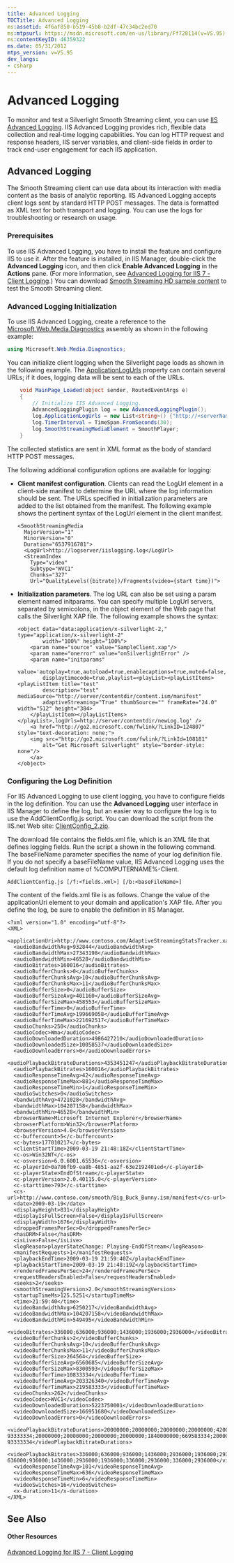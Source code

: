 ```yaml
---
title: Advanced Logging
TOCTitle: Advanced Logging
ms:assetid: 4f6af850-b519-45b8-b2df-47c34bc2ed70
ms:mtpsurl: https://msdn.microsoft.com/en-us/library/Ff728114(v=VS.95)
ms:contentKeyID: 46359322
ms.date: 05/31/2012
mtps_version: v=VS.95
dev_langs:
- csharp
---
```


# Advanced Logging

To monitor and test a Silverlight Smooth Streaming client, you can use [IIS Advanced Logging](http://go.microsoft.com/fwlink/?linkid=230674). IIS Advanced Logging provides rich, flexible data collection and real-time logging capabilities. You can log HTTP request and response headers, IIS server variables, and client-side fields in order to track end-user engagement for each IIS application.

## Advanced Logging

The Smooth Streaming client can use data about its interaction with media content as the basis of analytic reporting. IIS Advanced Logging accepts client logs sent by standard HTTP POST messages. The data is formatted as XML text for both transport and logging. You can use the logs for troubleshooting or research on usage.

### Prerequisites

To use IIS Advanced Logging, you have to install the feature and configure IIS to use it. After the feature is installed, in IIS Manager, double-click the **Advanced Logging** icon, and then click **Enable Advanced Logging** in the **Actions** pane. (For more information, see [Advanced Logging for IIS 7 - Client Logging](http://go.microsoft.com/fwlink/?linkid=230676).) You can download [Smooth Streaming HD sample content](http://go.microsoft.com/fwlink/?linkid=251075) to test the Smooth Streaming client.

### Advanced Logging Initialization

To use IIS Advanced Logging, create a reference to the [Microsoft.Web.Media.Diagnostics](microsoft-web-media-diagnostics-namespace_1.md) assembly as shown in the following example:

``` csharp
using Microsoft.Web.Media.Diagnostics;
```

You can initialize client logging when the Silverlight page loads as shown in the following example. The [ApplicationLogUrls](advancedloggingplugin-applicationlogurls-property-microsoft-web-media-diagnostics_1.md) property can contain several URLs; if it does, logging data will be sent to each of the URLs.

``` csharp
    void MainPage_Loaded(object sender, RoutedEventArgs e)
    {
        // Initialize IIS Advanced Logging.
        AdvancedLoggingPlugin log = new AdvancedLoggingPlugin();
        log.ApplicationLogUrls = new List<string>() {"http://<serverName>/newLog.log"};
        log.TimerInterval = TimeSpan.FromSeconds(30);
        log.SmoothStreamingMediaElement = SmoothPlayer;
    }
```

The collected statistics are sent in XML format as the body of standard HTTP POST messages.

The following additional configuration options are available for logging:

  - **Client manifest configuration**. Clients can read the LogUrl element in a client-side manifest to determine the URL where the log information should be sent. The URLs specified in initialization parameters are added to the list obtained from the manifest. The following example shows the pertinent syntax of the LogUrl element in the client manifest.
    
        <SmoothStreamingMedia
          MajorVersion="1"
          MinorVersion="0"
          Duration="6537916781">
          <LogUrl>http://logserver/iislogging.log</LogUrl>
          <StreamIndex
            Type="video"
            Subtype="WVC1"
            Chunks="327"
            Url="QualityLevels({bitrate})/Fragments(video={start time})">

  - **Initialization parameters**. The log URL can also be set using a param element named initparams. You can specify multiple LogUrl servers, separated by semicolons, in the object element of the Web page that calls the Silverlight XAP file. The following example shows the syntax:
    
        <object data="data:application/x-silverlight-2," type="application/x-silverlight-2" 
                width="100%" height="100%">
            <param name="source" value="SampleClient.xap"/>
            <param name="onerror" value="onSilverlightError" />
            <param name="initparams" 
                value='autoplay=true,autoload=true,enablecaptions=true,muted=false,
                displaytimecode=true,playlist=<playList><playListItems><playListItem title="test"
                description="test" mediaSource="http://server/contentdir/content.ism/manifest"
                adaptiveStreaming="True" thumbSource="" frameRate="24.0" width="512" height="384>
            </playListItem></playListItems></playList>,logUrls=http://server/contentdir/newLog.log' />
            <a href="http://go2.microsoft.com/fwlink/?LinkID=124807" style="text-decoration: none;">
            <img src="http://go2.microsoft.com/fwlink/?LinkId=108181" 
                alt="Get Microsoft Silverlight" style="border-style: none"/>
            </a>
        </object>

### Configuring the Log Definition

For IIS Advanced Logging to use client logging, you have to configure fields in the log definition. You can use the **Advanced Logging** user interface in IIS Manager to define the log, but an easier way to configure the log is to use the AddClientConfig.js script. You can download the script from the IIS.net Web site: [ClientConfig\_2.zip](http://go.microsoft.com/fwlink/?linkid=251073).

The download file contains the fields.xml file, which is an XML file that defines logging fields. Run the script a shown in the following command. The baseFileName parameter specifies the name of your log definition file. If you do not specify a baseFileName value, IIS Advanced Logging uses the default log definition name of %COMPUTERNAME%-Client.

    AddClientConfig.js [/f:<fields.xml>] [/b:<baseFileName>]

The content of the fields.xml file is as follows. Change the value of the applicationUri element to your domain and application's XAP file. After you define the log, be sure to enable the definition in IIS Manager.

    <?xml version="1.0" encoding="utf-8"?>
    <XML>
      <applicationUri>http://www.contoso.com/AdaptiveStreamingStatsTracker.xap</applicationUri>
      <audioBandwidthAvg>932844</audioBandwidthAvg>
      <audioBandwidthMax>27343198</audioBandwidthMax>
      <audioBandwidthMin>46528</audioBandwidthMin>
      <audioBitrates>160016</audioBitrates>
      <audioBufferChunks>0</audioBufferChunks>
      <audioBufferChunksAvg>10</audioBufferChunksAvg>
      <audioBufferChunksMax>11</audioBufferChunksMax>
      <audioBufferSize>0</audioBufferSize>
      <audioBufferSizeAvg>401160</audioBufferSizeAvg>
      <audioBufferSizeMax>458553</audioBufferSizeMax>
      <audioBufferTime>0</audioBufferTime>
      <audioBufferTimeAvg>199669058</audioBufferTimeAvg>
      <audioBufferTimeMax>221692517</audioBufferTimeMax>
      <audioChunks>250</audioChunks>
      <audioCodec>Wma</audioCodec>
      <audioDownloadedDuration>4986427210</audioDownloadedDuration>
      <audioDownloadedSize>10058537</audioDownloadedSize>
      <audioDownloadErrors>0</audioDownloadErrors>
      <audioPlaybackBitrateDurations>4353451247</audioPlaybackBitrateDurations>
      <audioPlaybackBitrates>160016</audioPlaybackBitrates>
      <audioResponseTimeAvg>42</audioResponseTimeAvg>
      <audioResponseTimeMax>881</audioResponseTimeMax>
      <audioResponseTimeMin>1</audioResponseTimeMin>
      <audioSwitches>0</audioSwitches>
      <bandwidthAvg>4721028</bandwidthAvg>
      <bandwidthMax>104207158</bandwidthMax>
      <bandwidthMin>46528</bandwidthMin>
      <browserName>Microsoft Internet Explorer</browserName>
      <browserPlatform>Win32</browserPlatform>
      <browserVersion>4.0</browserVersion>
      <c-buffercount>5</c-buffercount>
      <c-bytes>177010217</c-bytes>
      <clientStartTime>2009-03-19 21:48:18Z</clientStartTime>
      <c-os>Win32NT</c-os>
      <c-osversion>6.0.6001.65536</c-osversion>
      <c-playerId>0a786fb9-ea8b-4851-aa2f-63e2192401ed</c-playerId>
      <c-playerState>EndOfStream</c-playerState>
      <c-playerVersion>2.0.40115.0</c-playerVersion>
      <c-starttime>793</c-starttime>
      <cs-url>http://www.contoso.com/smooth/Big_Buck_Bunny.ism/manifest</cs-url>
      <date>2009-03-19</date>
      <displayHeight>831</displayHeight>
      <displayIsFullScreen>False</displayIsFullScreen>
      <displayWidth>1676</displayWidth>
      <droppedFramesPerSec>0</droppedFramesPerSec>
      <hasDRM>False</hasDRM>
      <isLive>False</isLive>
      <logReason>playerStateChange: Playing-EndOfStream</logReason>
      <manifestRequests>1</manifestRequests>
      <playbackEndTime>2009-03-19 21:59:40Z</playbackEndTime>
      <playbackStartTime>2009-03-19 21:48:19Z</playbackStartTime>
      <renderedFramesPerSec>24</renderedFramesPerSec>
      <requestHeadersEnabled>False</requestHeadersEnabled>
      <seeks>2</seeks>
      <smoothStreamingVersion>2.0</smoothStreamingVersion>
      <startupTimeMs>125.5251</startupTimeMs>
      <time>21:59:40</time>
      <videoBandwidthAvg>6250217</videoBandwidthAvg>
      <videoBandwidthMax>104207158</videoBandwidthMax>
      <videoBandwidthMin>549495</videoBandwidthMin>
      <videoBitrates>336000;636000;936000;1436000;1936000;2936000</videoBitrates>
      <videoBufferChunks>2</videoBufferChunks>
      <videoBufferChunksAvg>10</videoBufferChunksAvg>
      <videoBufferChunksMax>11</videoBufferChunksMax>
      <videoBufferSize>264564</videoBufferSize>
      <videoBufferSizeAvg>6560685</videoBufferSizeAvg>
      <videoBufferSizeMax>8300593</videoBufferSizeMax>
      <videoBufferTime>10833334</videoBufferTime>
      <videoBufferTimeAvg>203326340</videoBufferTimeAvg>
      <videoBufferTimeMax>219583333</videoBufferTimeMax>
      <videoChunks>262</videoChunks>
      <videoCodec>WVC1</videoCodec>
      <videoDownloadedDuration>5223750001</videoDownloadedDuration>
      <videoDownloadedSize>166951680</videoDownloadedSize>
      <videoDownloadErrors>0</videoDownloadErrors>
      <videoPlaybackBitrateDurations>20000000;20000000;20000000;20000000;420000000;760000000;
    93333334;20000000;20000000;20000000;20000000;1840000000;669583334;20000000;207916667;20000000;
    93333334</videoPlaybackBitrateDurations>
      <videoPlaybackBitrates>336000;636000;936000;1436000;2936000;1936000;2936000;336000;
    636000;936000;1436000;2936000;1936000;336000;2936000;336000;2936000</videoPlaybackBitrates>
      <videoResponseTimeAvg>101</videoResponseTimeAvg>
      <videoResponseTimeMax>636</videoResponseTimeMax>
      <videoResponseTimeMin>6</videoResponseTimeMin>
      <videoSwitches>16</videoSwitches>
      <x-duration>11</x-duration>
    </XML>

## See Also

#### Other Resources

[Advanced Logging for IIS 7 - Client Logging](http://go.microsoft.com/fwlink/?linkid=230676)

